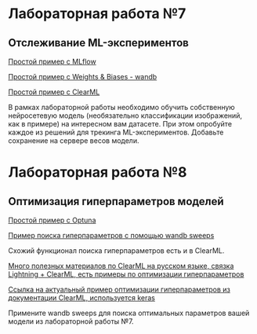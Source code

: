
# Лабораторная работа №7
## Отслеживание ML-экспериментов

[Простой пример с MLflow](https://www.kaggle.com/code/kvsbmstu/pytorch-mlflow-cifar10)

[Простой пример с Weights & Biases - wandb](https://www.kaggle.com/code/kvsbmstu/pytorch-wandb-cifar10)

[Простой пример с ClearML](https://www.kaggle.com/code/kvsbmstu/pytorch-clearml-cifar10)


В рамках лабораторной работы необходимо обучить собственную нейросетевую модель (необязательно классификации изображений, как в примере) на интересном вам датасете.
При этом опробуйте каждое из решений для трекинга ML-экспериментов. Добавьте сохранение на сервере весов модели.



# Лабораторная работа №8
## Оптимизация гиперпараметров моделей

[Простой пример с Optuna](https://www.kaggle.com/code/kvsbmstu/test-optuna)

[Пример поиска гиперпараметров с помощью wandb sweeps](https://www.kaggle.com/code/kvsbmstu/wandb-sweep-pytorch)

Схожий функционал поиска гиперпараметров есть и в ClearML.

[Много полезных материалов по ClearML на русском языке, связка Lightning + ClearML, есть примеры по оптимизации гиперпараметров](https://github.com/a-milenkin/ml_instruments/tree/f9cfe56b418f06565e6a777a8b12e9aa99cef1c4/notebooks)

[Ссылка на актуальный пример оптимизации гиперпараметров из документации ClearML, используется keras](https://github.com/clearml/clearml/tree/master/examples/optimization/hyper-parameter-optimization)

Примените wandb sweeps для поиска оптимальных параметров вашей модели из лабораторной работы №7.

